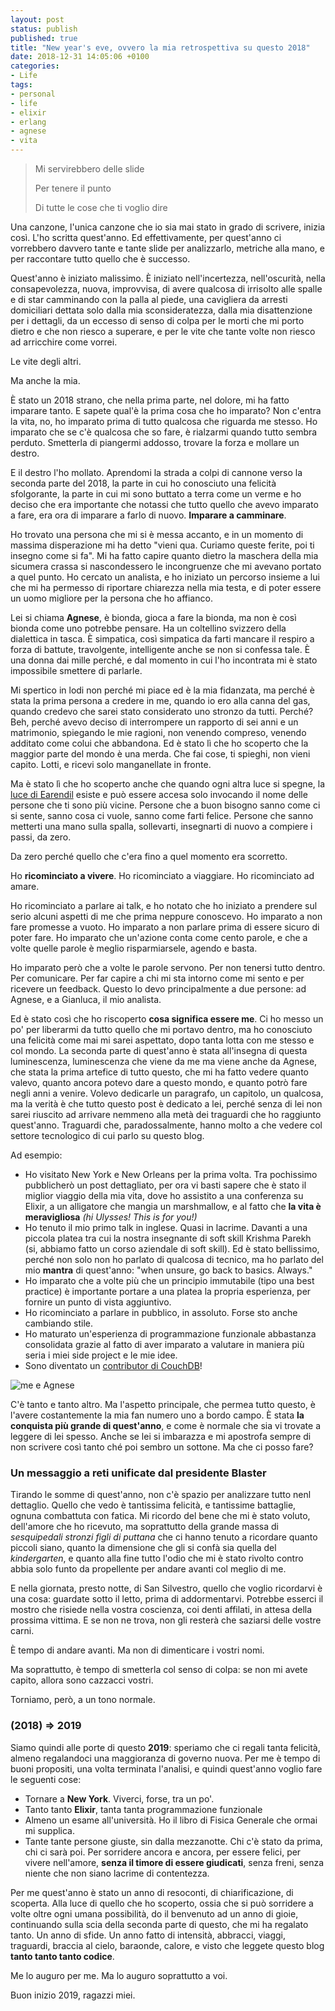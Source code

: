 ```yaml
---
layout: post
status: publish
published: true
title: "New year's eve, ovvero la mia retrospettiva su questo 2018"
date: 2018-12-31 14:05:06 +0100
categories:
- Life
tags:
- personal
- life
- elixir
- erlang
- agnese
- vita
---
```


> Mi servirebbero delle slide
>
> Per tenere il punto
>
> Di tutte le cose che ti voglio dire

Una canzone, l'unica canzone che io sia mai stato in grado di scrivere, inizia così. L'ho scritta quest'anno. Ed effettivamente, per quest'anno ci vorrebbero davvero tante e tante slide per analizzarlo, metriche alla mano, e per raccontare tutto quello che è successo.

Quest'anno è iniziato malissimo. È iniziato nell'incertezza, nell'oscurità, nella consapevolezza, nuova, improvvisa, di avere qualcosa di irrisolto alle spalle e di star camminando con la palla al piede, una cavigliera da arresti domiciliari dettata solo dalla mia sconsideratezza, dalla mia disattenzione per i dettagli, da un eccesso di senso di colpa per le morti che mi porto dietro e che non riesco a superare, e per le vite che tante volte non riesco ad arricchire come vorrei.

Le vite degli altri.

Ma anche la mia.

È stato un 2018 strano, che nella prima parte, nel dolore, mi ha fatto imparare tanto. E sapete qual'è la prima cosa che ho imparato? Non c'entra la vita, no, ho imparato prima di tutto qualcosa che riguarda me stesso. Ho imparato che se c'è qualcosa che so fare, è rialzarmi quando tutto sembra perduto. Smetterla di piangermi addosso, trovare la forza e mollare un destro.

E il destro l'ho mollato. Aprendomi la strada a colpi di cannone verso la seconda parte del 2018, la parte in cui ho conosciuto una felicità sfolgorante, la parte in cui mi sono buttato a terra come un verme e ho deciso che era importante che notassi che tutto quello che avevo imparato a fare, era ora di imparare a farlo di nuovo. **Imparare a camminare**.

Ho trovato una persona che mi si è messa accanto, e in un momento di massima disperazione mi ha detto "vieni qua. Curiamo queste ferite, poi ti insegno come si fa". Mi ha fatto capire quanto dietro la maschera della mia sicumera crassa si nascondessero le incongruenze che mi avevano portato a quel punto. Ho cercato un analista, e ho iniziato un percorso insieme a lui che mi ha permesso di riportare chiarezza nella mia testa, e di poter essere un uomo migliore per la persona che ho affianco.

Lei si chiama **Agnese**, è bionda, gioca a fare la bionda, ma non è così bionda come uno potrebbe pensare. Ha un coltellino svizzero della dialettica in tasca. È simpatica, così simpatica da farti mancare il respiro a forza di battute, travolgente, intelligente anche se non si confessa tale. È una donna dai mille perché, e dal momento in cui l'ho incontrata mi è stato impossibile smettere di parlarle.

Mi spertico in lodi non perché mi piace ed è la mia fidanzata, ma perché è stata la prima persona a credere in me, quando io ero alla canna del gas, quando credevo che sarei stato considerato uno stronzo da tutti. Perché? Beh, perché avevo deciso di interrompere un rapporto di sei anni e un matrimonio, spiegando le mie ragioni, non venendo compreso, venendo additato come colui che abbandona. Ed è stato lì che ho scoperto che la maggior parte del mondo è una merda. Che fai cose, ti spieghi, non vieni capito. Lotti, e ricevi solo manganellate in fronte.

Ma è stato lì che ho scoperto anche che quando ogni altra luce si spegne, la [luce di Earendil](https://it.wikipedia.org/wiki/Fiala_di_Galadriel) esiste e può essere accesa solo invocando il nome delle persone che ti sono più vicine. Persone che a buon bisogno sanno come ci si sente, sanno cosa ci vuole, sanno come farti felice. Persone che sanno metterti una mano sulla spalla, sollevarti, insegnarti di nuovo a compiere i passi, da zero.

Da zero perché quello che c'era fino a quel momento era scorretto.

Ho **ricominciato a vivere**. Ho ricominciato a viaggiare. Ho ricominciato ad amare.

Ho ricominciato a parlare ai talk, e ho notato che ho iniziato a prendere sul serio alcuni aspetti di me che prima neppure conoscevo. Ho imparato a non fare promesse a vuoto. Ho imparato a non parlare prima di essere sicuro di poter fare. Ho imparato che un'azione conta come cento parole, e che a volte quelle parole è meglio risparmiarsele, agendo e basta.

Ho imparato però che a volte le parole servono. Per non tenersi tutto dentro. Per comunicare. Per far capire a chi mi sta intorno come mi sento e per ricevere un feedback. Questo lo devo principalmente a due persone: ad Agnese, e a Gianluca, il mio analista.

Ed è stato così che ho riscoperto **cosa significa essere me**. Ci ho messo un po' per liberarmi da tutto quello che mi portavo dentro, ma ho conosciuto una felicità come mai mi sarei aspettato, dopo tanta lotta con me stesso e col mondo. La seconda parte di quest'anno è stata all'insegna di questa luminescenza, luminescenza che viene da me ma viene anche da Agnese, che stata la prima artefice di tutto questo, che mi ha fatto vedere quanto valevo, quanto ancora potevo dare a questo mondo, e quanto potrò fare negli anni a venire. Volevo dedicarle un paragrafo, un capitolo, un qualcosa, ma la verità è che tutto questo post è dedicato a lei, perché senza di lei non sarei riuscito ad arrivare nemmeno alla metà dei traguardi che ho raggiunto quest'anno. Traguardi che, paradossalmente, hanno molto a che vedere col settore tecnologico di cui parlo su questo blog.

Ad esempio:

- Ho visitato New York e New Orleans per la prima volta. Tra pochissimo pubblicherò un post dettagliato, per ora vi basti sapere che è stato il miglior viaggio della mia vita, dove ho assistito a una conferenza su Elixir, a un alligatore che mangia un marshmallow, e al fatto che **la vita è meravigliosa** _(hi Ulysses! This is for you!)_
- Ho tenuto il mio primo talk in inglese. Quasi in lacrime. Davanti a una piccola platea tra cui la nostra insegnante di soft skill Krishma Parekh (si, abbiamo fatto un corso aziendale di soft skill). Ed è stato bellissimo, perché non solo non ho parlato di qualcosa di tecnico, ma ho parlato del mio **mantra** di quest'anno: "when unsure, go back to basics. Always."
- Ho imparato che a volte più che un principio immutabile (tipo una best practice) è importante portare a una platea la propria esperienza, per fornire un punto di vista aggiuntivo.
- Ho ricominciato a parlare in pubblico, in assoluto. Forse sto anche cambiando stile.
- Ho maturato un'esperienza di programmazione funzionale abbastanza consolidata grazie al fatto di aver imparato a valutare in maniera più seria i miei side project e le mie idee.
- Sono diventato un [contributor di CouchDB](https://github.com/apache/couchdb/pull/1769)!

![me e Agnese](https://gitlab.com/dottorblaster/blog-images/raw/master/images/agnese/44493357_1249231078549744_9004280420736434176_n.jpg)

C'è tanto e tanto altro. Ma l'aspetto principale, che permea tutto questo, è l'avere costantemente la mia fan numero uno a bordo campo. È stata **la conquista più grande di quest'anno**, e come è normale che sia vi trovate a leggere di lei spesso. Anche se lei si imbarazza e mi apostrofa sempre di non scrivere così tanto ché poi sembro un sottone. Ma che ci posso fare?

### Un messaggio a reti unificate dal presidente Blaster
Tirando le somme di quest'anno, non c'è spazio per analizzare tutto nenl dettaglio. Quello che vedo è tantissima felicità, e tantissime battaglie, ognuna combattuta con fatica. Mi ricordo del bene che mi è stato voluto, dell'amore che ho ricevuto, ma soprattutto della grande massa di _sesquipedali stronzi figli di puttana_ che ci hanno tenuto a ricordare quanto piccoli siano, quanto la dimensione che gli si confà sia quella del _kindergarten_, e quanto alla fine tutto l'odio che mi è stato rivolto contro abbia solo funto da propellente per andare avanti col meglio di me.

E nella giornata, presto notte, di San Silvestro, quello che voglio ricordarvi è una cosa: guardate sotto il letto, prima di addormentarvi. Potrebbe esserci il mostro che risiede nella vostra coscienza, coi denti affilati, in attesa della prossima vittima. E se non ne trova, non gli resterà che saziarsi delle vostre carni.

È tempo di andare avanti. Ma non di dimenticare i vostri nomi.

Ma soprattutto, è tempo di smetterla col senso di colpa: se non mi avete capito, allora sono cazzacci vostri.

Torniamo, però, a un tono normale.

### (2018) => 2019
Siamo quindi alle porte di questo **2019**: speriamo che ci regali tanta felicità, almeno regalandoci una maggioranza di governo nuova. Per me è tempo di buoni propositi, una volta terminata l'analisi, e quindi quest'anno voglio fare le seguenti cose:

- Tornare a **New York**. Viverci, forse, tra un po'.
- Tanto tanto **Elixir**, tanta tanta programmazione funzionale
- Almeno un esame all'università. Ho il libro di Fisica Generale che ormai mi supplica.
- Tante tante persone giuste, sin dalla mezzanotte. Chi c'è stato da prima, chi ci sarà poi. Per sorridere ancora e ancora, per essere felici, per vivere nell'amore, **senza il timore di essere giudicati**, senza freni, senza niente che non siano lacrime di contentezza.

Per me quest'anno è stato un anno di resoconti, di chiarificazione, di scoperta. Alla luce di quello che ho scoperto, ossia che si può sorridere a volte oltre ogni umana possibilità, do il benvenuto ad un anno di gioie, continuando sulla scia della seconda parte di questo, che mi ha regalato tanto. Un anno di sfide. Un anno fatto di intensità, abbracci, viaggi, traguardi, braccia al cielo, baraonde, calore, e visto che leggete questo blog **tanto tanto tanto codice**.

Me lo auguro per me. Ma lo auguro soprattutto a voi.

Buon inizio 2019, ragazzi miei.

